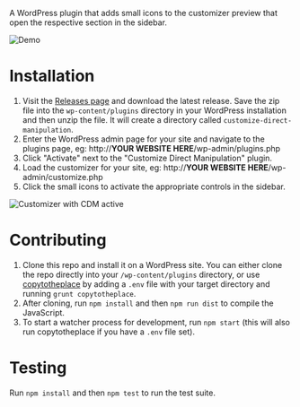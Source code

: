 A WordPress plugin that adds small icons to the customizer preview that open the respective section in the sidebar.

![Demo](https://cldup.com/MvlYi8umPJ.gif)

# Installation

1. Visit the [Releases page](https://github.com/Automattic/customize-direct-manipulation/releases) and download the latest release. Save the zip file into the `wp-content/plugins` directory in your WordPress installation and then unzip the file. It will create a directory called `customize-direct-manipulation`.
2. Enter the WordPress admin page for your site and navigate to the plugins page, eg: http://**YOUR WEBSITE HERE**/wp-admin/plugins.php
3. Click "Activate" next to the "Customize Direct Manipulation" plugin.
4. Load the customizer for your site, eg: http://**YOUR WEBSITE HERE**/wp-admin/customize.php
5. Click the small icons to activate the appropriate controls in the sidebar.

![Customizer with CDM active](https://cldup.com/aJXdAxaVNE.png)

# Contributing

1. Clone this repo and install it on a WordPress site. You can either clone the repo directly into your `/wp-content/plugins` directory, or use [copytotheplace](https://github.com/sirbrillig/copytotheplace) by adding a `.env` file with your target directory and running `grunt copytotheplace`.
2. After cloning, run `npm install` and then `npm run dist` to compile the JavaScript.
3. To start a watcher process for development, run `npm start` (this will also run copytotheplace if you have a `.env` file set).

# Testing

Run `npm install` and then `npm test` to run the test suite.
